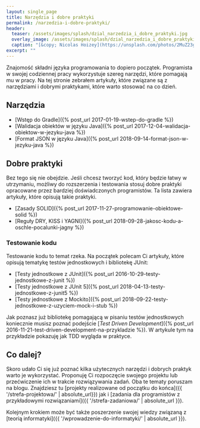 ```yaml
---
layout: single_page
title: Narzędzia i dobre praktyki
permalink: /narzedzia-i-dobre-praktyki/
header:
  teaser: /assets/images/splash/dzial_narzedzia_i_dobre_praktyki.jpg
  overlay_image: /assets/images/splash/dzial_narzedzia_i_dobre_praktyki.jpg
  caption: "[&copy; Nicolas Hoizey](https://unsplash.com/photos/2MuZ23gkFKo)"
excerpt: ""
---
```


Znajomość składni języka programowania to dopiero początek. Programista w swojej codziennej pracy wykorzystuje szereg narzędzi, które pomagają mu w pracy. Na tej stronie zebrałem artykuły, które związane są z narzędziami i dobrymi praktykami, które warto stosować na co dzień.

## Narzędzia

* [Wstęp do Gradle]({% post_url 2017-01-19-wstep-do-gradle %})
* [Walidacja obiektów w języku Java]({% post_url 2017-12-04-walidacja-obiektow-w-jezyku-java %})
* [Format JSON w języku Java]({% post_url 2018-09-14-format-json-w-jezyku-java %})

## Dobre praktyki

Bez tego się nie obejdzie. Jeśli chcesz tworzyć kod, który będzie łatwy w utrzymaniu, możliwy do rozszerzenia i testowania stosuj dobre praktyki opracowane przez bardziej doświadczonych programistów. Ta lista zawiera artykuły, które opisują takie praktyki.

* [Zasady SOLID]({% post_url 2017-11-27-programowanie-obiektowe-solid %})
* [Reguły DRY, KISS i YAGNI]({% post_url 2018-09-28-jakosc-kodu-a-oschle-pocalunki-jagny %})

### Testowanie kodu

Testowanie kodu to temat rzeka. Na początek polecam Ci artykuły, które opisują tematykę testów jednostkowych i bibliotekę JUnit:

* [Testy jednostkowe z JUnit]({% post_url 2016-10-29-testy-jednostkowe-z-junit %})
* [Testy jednostkowe z JUnit 5]({% post_url 2018-04-13-testy-jednostkowe-z-junit5 %})
* [Testy jednostkowe z Mockito]({% post_url 2018-09-22-testy-jednostkowe-z-uzyciem-mock-i-stub %})

Jak poznasz już bibliotekę pomagającą w pisaniu testów jednostkowych koniecznie musisz poznać podejście [_Test Driven Development_]({% post_url 2016-11-21-test-driven-development-na-przykladzie %}). W artykule tym na przykładzie pokazuję jak TDD wygląda w praktyce.

## Co dalej?

Skoro udało Ci się już poznać kilka użytecznych narzędzi i dobrych praktyk warto je wykorzystać. Proponuję Ci rozpoczęcie swojego projektu lub przećwiczenie ich w trakcie rozwiązywania zadań. Oba te tematy poruszam na blogu. Znajdziesz tu [projekty realizowane od początku do końca]({{ '/strefa-projektowa/' | absolute_url}}) jak i [zadania dla programistów z przykładowymi rozwiązaniami]({{ '/strefa-zadaniowa/' | absolute_url }}).

Kolejnym krokiem może być także poszerzenie swojej wiedzy związaną z [teorią informatyki]({{ '/wprowadzenie-do-informatyki/' | absolute_url }}).
